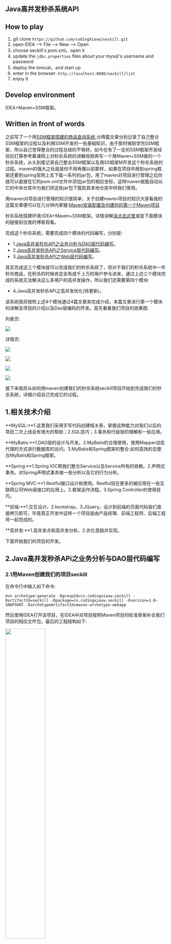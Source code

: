 ## Java高并发秒杀系统API
## How to play

 1. git clone `https://github.com/codingXiaxw/seckill.git`
 2. open IDEA -->  File  -->  New  --> Open 
 3. choose seckill's pom.xml，open it
 4. update the `jdbc.properties` files about your mysql's username and password
 5. deploy the tomcat，and start up
 6. enter in the browser: `http://localhost:8080/seckill/list`
 7. enjoy it 
 

## Develop environment
IDEA+Maven+SSM框架。  

## Written in front of words

之前写了一个用[SSM框架搭建的商品查询系统](http://codingxiaxw.cn/2016/11/15/45-smm%E5%BF%AB%E9%80%9F%E5%85%A5%E9%97%A8/),分两篇文章分别记录了自己整合SSM框架的过程以及利用SSM开发的一些基础知识，由于那时候刚学完SSM框架，所以自己觉得整合的过程总结的不够好。<!--more-->如今在有了一定的SSM框架开发经验后打算参考慕课网上对秒杀系统的讲解视频再写一个用Maven+SSM做的一个秒杀系统，从头到尾记录自己整合SSM框架以及用SS框架M开发这个秒杀系统的过程。maven的强大之处就是你不用再像以前那样，如果在项目中用到spring框架还要到spring官网上去下载一系列的jar包，用了maven对项目进行管理之后你就可以直接在它的pom.xml文件中添加jar包的相应坐标，这样maven就能自动从它的中央仓库中为我们将这些jar包下载到其本地仓库中供我们使用。  

用maven对项目进行管理的知识很简单，关于创建maven项目的知识大家看我的这篇文章便可以在几分钟内掌握:[Maven安装配置及创建你的第一个Maven项目](http://codingxiaxw.cn/2016/11/24/51-first-maven-project/)  

秒杀系统搭建环境:IDEA+Maven+SSM框架。详情讲解[请点击这里](http://codingxiaxw.cn/2016/11/27/53-maven-ssm-seckill-dao/)或是下面模块的链接前往我的博客观看。  

完成这个秒杀系统，需要完成四个模块的代码编写，分别是:  

- 1.[Java高并发秒杀APi之业务分析与DAO层代码编写](http://codingxiaxw.cn/2016/11/27/53-maven-ssm-seckill-dao/)。
- 2.[Java高并发秒杀APi之Service层代码编写](http://codingxiaxw.cn/2016/11/28/54-seckill-service/)。
- 3.[Java高并发秒杀APi之Web层代码编写](http://codingxiaxw.cn/2016/11/28/55-seckill-web/)。

其实完成这三个模块就可以完成我们的秒杀系统了，但对于我们的秒杀系统中一件秒杀商品，在秒杀的时候肯定会有成千上万的用户参与进来，通过上述三个模块完成的系统无法解决这么多用户的高并发操作，所以我们还需要第四个模块:  

- 4.Java高并发秒杀APi之高并发优化(待更新)。

该系统我将按照上述4个模块通过4篇文章来完成介绍，本篇文章进行第一个模块的讲解及项目的介绍以及Dao层编码的开发。首先看看我们项目的效果图:  

列表页:  

![](http://od2xrf8gr.bkt.clouddn.com/%E5%B1%8F%E5%B9%95%E5%BF%AB%E7%85%A7%202016-11-27%20%E4%B8%8B%E5%8D%883.24.50.png)  

详情页:  

![](http://od2xrf8gr.bkt.clouddn.com/%E5%B1%8F%E5%B9%95%E5%BF%AB%E7%85%A7%202016-11-27%20%E4%B8%8B%E5%8D%883.25.39.png)  

![](http://od2xrf8gr.bkt.clouddn.com/%E5%B1%8F%E5%B9%95%E5%BF%AB%E7%85%A7%202016-11-27%20%E4%B8%8B%E5%8D%883.25.22.png)  

![](http://od2xrf8gr.bkt.clouddn.com/%E5%B1%8F%E5%B9%95%E5%BF%AB%E7%85%A7%202016-11-27%20%E4%B8%8B%E5%8D%883.25.48.png)  

![](http://od2xrf8gr.bkt.clouddn.com/%E5%B1%8F%E5%B9%95%E5%BF%AB%E7%85%A7%202016-11-27%20%E4%B8%8B%E5%8D%883.26.16.png)  

接下来我将从如何用maven创建我们的秒杀系统seckill项目开始到完成我们的秒杀系统，详细介绍自己完成它的过程。  

## 1.相关技术介绍
**MySQL:**1.这里我们采用手写代码创建相关表，掌握这种能力对我们以后的项目二次上线会有很大的帮助；2.SQL技巧；3.事务和行级锁的理解和一些应用。  

**MyBatis:**1.DAO层的设计与开发。2.MyBatis的合理使用，使用Mapper动态代理的方式进行数据库的访问。3.MyBatis和Spring框架的整合:如何高效的去整合MyBatis和Spring框架。  

**Spring:**1.Spring IOC帮我们整合Service以及Service所有的依赖。2.声明式事务。对Spring声明式事务做一些分析以及它的行为分析。  

**Spring MVC:**1.Restful接口设计和使用。Restful现在更多的被应用在一些互联网公司Web层接口的应用上。2.框架运作流程。3.Spring Controller的使用技巧。  

**前端:**1.交互设计。2.bootstrap。3.JQuery。设计到前端的页面代码我们直接拷贝即可，毕竟真正开发中这样一个项目是由产品经理、前端工程师、后端工程师一起完成的。  

**高并发:**1.高并发点和高并发分析。2.优化思路并实现。  

下面开始我们的项目的开发。  

## 2.Java高并发秒杀APi之业务分析与DAO层代码编写

### 2.1用Maven创建我们的项目seckill
在命令行中输入如下命令:  

```
mvn archetype:generate -DgroupId=cn.codingxiaxw.seckill -DartifactId=seckill -Dpackage=cn.codingxiaxw.seckill -Dversion=1.0-SNAPSHOT -DarchetypeArtifactId=maven-archetype-webapp
```

然后使用IDEA打开该项目，在IDEA中对项目按照Maven项目的标准骨架补全我们项目的相应文件包，最后的工程结构如下:  

<img src="http://od2xrf8gr.bkt.clouddn.com/%E5%B1%8F%E5%B9%95%E5%BF%AB%E7%85%A7%202016-11-27%20%E4%B8%8B%E5%8D%883.53.43.png" width="50%" />   

main包下进行我们项目的代码编写及相关配置文件，test包下进行我们项目的测试。  

打开WEB-INF下的web.xml，它默认为我们创建servlet版本为2.3，需要修改它的根标签为:
```xml
<web-app xmlns="http://java.sun.com/xml/ns/javaee"
         xmlns:xsi="http://www.w3.org/2001/XMLSchema-instance"
         xsi:schemaLocation="http://java.sun.com/xml/ns/javaee
                      http://java.sun.com/xml/ns/javaee/web-app_3_0.xsd"
         version="3.0"
         metadata-complete="true">
<!--用maven创建的web-app需要修改servlet的版本为3.0-->


</web-app>
```

然后打开pom.xml，在里面添加我们需要的第三方jar包的坐标配置信息，如SSM框架、数据库、日志，如下:
```xml
<project xmlns="http://maven.apache.org/POM/4.0.0" xmlns:xsi="http://www.w3.org/2001/XMLSchema-instance"
  xsi:schemaLocation="http://maven.apache.org/POM/4.0.0 http://maven.apache.org/maven-v4_0_0.xsd">
  <modelVersion>4.0.0</modelVersion>
  <groupId>cn.codingxiaxw.seckill</groupId>
  <artifactId>seckill</artifactId>
  <packaging>war</packaging>
  <version>1.0-SNAPSHOT</version>
  <name>seckill Maven Webapp</name>
  <url>http://maven.apache.org</url>
  <dependencies>
    <dependency>
      <!--3.0的junit是使用编程的方式来进行测试，而junit4是使用注解的方式来运行junit-->
      <groupId>junit</groupId>
      <artifactId>junit</artifactId>
      <version>4.11</version>
      <scope>test</scope>
    </dependency>


    <!--补全项目依赖-->
    <!--1.日志 java日志有:slf4j,log4j,logback,common-logging
        slf4j:是规范/接口
        日志实现:log4j,logback,common-logging
        使用:slf4j+logback
    -->
    <dependency>
      <groupId>org.slf4j</groupId>
      <artifactId>slf4j-api</artifactId>
      <version>1.7.12</version>
    </dependency>
    <dependency>
      <groupId>ch.qos.logback</groupId>
      <artifactId>logback-core</artifactId>
      <version>1.1.1</version>
    </dependency>
    <!--实现slf4j接口并整合-->
    <dependency>
      <groupId>ch.qos.logback</groupId>
      <artifactId>logback-classic</artifactId>
      <version>1.1.1</version>
    </dependency>


    <!--1.数据库相关依赖-->
    <dependency>
      <groupId>mysql</groupId>
      <artifactId>mysql-connector-java</artifactId>
      <version>5.1.35</version>
      <scope>runtime</scope>
    </dependency>
    <dependency>
      <groupId>c3p0</groupId>
      <artifactId>c3p0</artifactId>
      <version>0.9.1.1</version>
    </dependency>

    <!--2.dao框架:MyBatis依赖-->
    <dependency>
      <groupId>org.mybatis</groupId>
      <artifactId>mybatis</artifactId>
      <version>3.3.0</version>
    </dependency>
    <!--mybatis自身实现的spring整合依赖-->
    <dependency>
      <groupId>org.mybatis</groupId>
      <artifactId>mybatis-spring</artifactId>
      <version>1.2.3</version>
    </dependency>

    <!--3.Servlet web相关依赖-->
    <dependency>
      <groupId>taglibs</groupId>
      <artifactId>standard</artifactId>
      <version>1.1.2</version>
    </dependency>
    <dependency>
      <groupId>jstl</groupId>
      <artifactId>jstl</artifactId>
      <version>1.2</version>
    </dependency>
    <dependency>
      <groupId>com.fasterxml.jackson.core</groupId>
      <artifactId>jackson-databind</artifactId>
      <version>2.5.4</version>
    </dependency>
    <dependency>
      <groupId>javax.servlet</groupId>
      <artifactId>javax.servlet-api</artifactId>
      <version>3.1.0</version>
    </dependency>

    <!--4:spring依赖-->
    <!--1)spring核心依赖-->
    <dependency>
      <groupId>org.springframework</groupId>
      <artifactId>spring-core</artifactId>
      <version>4.1.7.RELEASE</version>
    </dependency>
    <dependency>
      <groupId>org.springframework</groupId>
      <artifactId>spring-beans</artifactId>
      <version>4.1.7.RELEASE</version>
    </dependency>
    <dependency>
      <groupId>org.springframework</groupId>
      <artifactId>spring-context</artifactId>
      <version>4.1.7.RELEASE</version>
    </dependency>
    <!--2)spring dao层依赖-->
    <dependency>
      <groupId>org.springframework</groupId>
      <artifactId>spring-jdbc</artifactId>
      <version>4.1.7.RELEASE</version>
    </dependency>
    <dependency>
      <groupId>org.springframework</groupId>
      <artifactId>spring-tx</artifactId>
      <version>4.1.7.RELEASE</version>
    </dependency>
    <!--3)springweb相关依赖-->
    <dependency>
      <groupId>org.springframework</groupId>
      <artifactId>spring-web</artifactId>
      <version>4.1.7.RELEASE</version>
    </dependency>
    <dependency>
      <groupId>org.springframework</groupId>
      <artifactId>spring-webmvc</artifactId>
      <version>4.1.7.RELEASE</version>
    </dependency>
    <!--4)spring test相关依赖-->
    <dependency>
      <groupId>org.springframework</groupId>
      <artifactId>spring-test</artifactId>
      <version>4.1.7.RELEASE</version>
    </dependency>

  </dependencies>

  <build>
    <finalName>seckill</finalName>
  </build>
</project>
```

到此，我们项目的初始化工作完成。  

### 2.2秒杀系统业务分析
秒杀系统业务流程如下:  

![](http://od2xrf8gr.bkt.clouddn.com/%E5%B1%8F%E5%B9%95%E5%BF%AB%E7%85%A7%202016-11-27%20%E4%B8%8B%E5%8D%884.07.38.png)  

由图可以发现，整个系统其实是针对库存做的系统。用户成功秒杀商品，对于我们系统的操作就是:1.减库存。2.记录用户的购买明细。下面看看我们用户对库存的业务分析:  

![](http://od2xrf8gr.bkt.clouddn.com/%E5%B1%8F%E5%B9%95%E5%BF%AB%E7%85%A7%202016-11-27%20%E4%B8%8B%E5%8D%884.09.29.png)  

记录用户的秒杀成功信息，我们需要记录:1.谁购买成功了。2.购买成功的时间/有效期。3.付款/发货信息。这些数据组成了用户的秒杀成功信息，也就是用户的购买行为。  

为什么我们的系统需要事务?看如下这些故障:1.若是用户成功秒杀商品我们记录了其购买明细却没有减库存。导致商品的超卖。2.减了库存却没有记录用户的购买明细。导致商品的少卖。对于上述两个故障，若是没有事务的支持，损失最大的无疑是我们的用户和商家。在MySQL中，它内置的事务机制，可以准确的帮我们完成减库存和记录用户购买明细的过程。  

MySQL实现秒杀的难点分析:当用户A秒杀id为10的商品时，此时MySQL需要进行的操作是:1.开启事务。2.更新商品的库存信息。3.添加用户的购买明细，包括用户秒杀的商品id以及唯一标识用户身份的信息如电话号码等。4.提交事务。若此时有另一个用户B也在秒杀这件id为10的商品，他就需要等待，等待到用户A成功秒杀到这件商品然后MySQL成功的提交了事务他才能拿到这个id为10的商品的锁从而进行秒杀，而同一时间是不可能只有用户B在等待，肯定是有很多很多的用户都在等待拿到这个行级锁。秒杀的难点就在这里，如何高效的处理这些竞争？如何高效的完成事务?在后面第4个模块如何进行高并发的优化为大家讲解。  

我们这个系统需要完成秒杀的哪些功能?先来看看天猫的一个秒杀库存系统:  

![](http://od2xrf8gr.bkt.clouddn.com/%E5%B1%8F%E5%B9%95%E5%BF%AB%E7%85%A7%202016-11-27%20%E4%B8%8B%E5%8D%884.30.36.png)  

大家看了是不是觉得很复杂?当然不用担心，我们只是实现秒杀的一些功能:1.秒杀接口的暴露。2.执行秒杀的操作。3.相关查询，比如说列表查询，详情页查询。我们实现这三个功能即可。接下来进行具体的编码工作，首先是Dao层的编码。  

### 2.3Dao层设计开发
首先创建数据库，相关表的sql语句我在main包下的sql包中已经给出。  

然后创建对应表的实体类，在java包下创建cn.codingxiaxw.entity包，创建一个Seckill.java实体类，代码如下:
```java
public class Seckill
{
    private long seckillId;
    private String name;
    private int number;
    private Date startTime;
    private Date endTime;
    private Date createTime;

    public long getSeckillId() {
        return seckillId;
    }

    public void setSeckillId(long seckillId) {
        this.seckillId = seckillId;
    }

    public String getName() {
        return name;
    }

    public void setName(String name) {
        this.name = name;
    }

    public int getNumber() {
        return number;
    }

    public void setNumber(int number) {
        this.number = number;
    }

    public Date getStartTime() {
        return startTime;
    }

    public void setStartTime(Date startTime) {
        this.startTime = startTime;
    }

    public Date getEndTime() {
        return endTime;
    }

    public void setEndTime(Date endTime) {
        this.endTime = endTime;
    }

    public Date getCreateTime() {
        return createTime;
    }

    public void setCreateTime(Date createTime) {
        this.createTime = createTime;
    }

    @Override
    public String toString() {
        return "Seckill{" +
                "seckillId=" + seckillId +
                ", name='" + name + '\'' +
                ", number=" + number +
                ", startTime=" + startTime +
                ", endTime=" + endTime +
                ", createTime=" + createTime +
                '}';
    }
}
```

和一个SuccessKilled.java，代码如下:
```java
public class SuccessKilled
{
    private long seckillId;
    private long userPhone;
    private short state;
    private Date createTime;

    //多对一，因为一件商品在库存中有很多数量，对应的购买明细也有很多。
    private Seckill seckill;

    public long getSeckillId() {
        return seckillId;
    }

    public void setSeckillId(long seckillId) {
        this.seckillId = seckillId;
    }

    public long getUserPhone() {
        return userPhone;
    }

    public void setUserPhone(long userPhone) {
        this.userPhone = userPhone;
    }

    public short getState() {
        return state;
    }

    public void setState(short state) {
        this.state = state;
    }

    public Date getCreateTime() {
        return createTime;
    }

    public void setCreateTime(Date createTime) {
        this.createTime = createTime;
    }

    public Seckill getSeckill() {
        return seckill;
    }

    public void setSeckill(Seckill seckill) {
        this.seckill = seckill;
    }

    @Override
    public String toString() {
        return "SuccessKilled{" +
                "seckillId=" + seckillId +
                ", userPhone=" + userPhone +
                ", state=" + state +
                ", createTime=" + createTime +
                '}';
    }
}
```

然后针对实体创建出对应dao层的接口，在cn.codingxiaxw.dao包下创建Seckill.java:
```java
public interface SeckillDao
{

    /**
     * 减库存
     * @param seckillId
     * @param killTime
     * @return 如果影响行数>1，表示更新库存的记录行数
     */
    int reduceNumber(long seckillId, Date killTime);

    /**
     * 根据id查询秒杀的商品信息
     * @param seckillId
     * @return
     */
    Seckill queryById(long seckillId);

    /**
     * 根据偏移量查询秒杀商品列表
     * @param off
     * @param limit
     * @return
     */
    List<Seckill> queryAll(int off,int limit);

}
```

和SuccessKilled.java:
```java
public interface SuccessKilledDao {

    /**
     * 插入购买明细,可过滤重复
     * @param seckillId
     * @param userPhone
     * @return插入的行数
     */
    int insertSuccessKilled(long seckillId,long userPhone);


    /**
     * 根据秒杀商品的id查询明细SuccessKilled对象(该对象携带了Seckill秒杀产品对象)
     * @param seckillId
     * @return
     */
    SuccessKilled queryByIdWithSeckill(long seckillId,long userPhone);
}
```

接下来基于MyBatis来实现我们之前设计的Dao层接口。首先需要配置我们的MyBatis，在resources包下创建MyBatis全局配置文件mybatis-config.xml文件，在浏览器中输入`http://mybatis.github.io/mybatis-3/zh/index.html`打开MyBatis的官网文档，点击左边的"入门"栏框，找到mybatis全局配置文件，在这里有xml的一个规范，也就是它的一个xml约束，拷贝:
```xml
<?xml version="1.0" encoding="UTF-8" ?>
<!DOCTYPE configuration
  PUBLIC "-//mybatis.org//DTD Config 3.0//EN"
  "http://mybatis.org/dtd/mybatis-3-config.dtd">
```

到我们的项目mybatis全局配置文件中，然后在全局配置文件中加入如下配置信息:
```xml
<?xml version="1.0" encoding="UTF-8" ?>
<!DOCTYPE configuration
        PUBLIC "-//mybatis.org//DTD Config 3.0//EN"
        "http://mybatis.org/dtd/mybatis-3-config.dtd">
<configuration>
    <!--配置全局属性-->
    <settings>
        <!--使用jdbc的getGeneratekeys获取自增主键值-->
        <setting name="useGeneratedKeys" value="true"/>
        <!--使用列别名替换列名　　默认值为true
        select name as title(实体中的属性名是title) form table;
        开启后mybatis会自动帮我们把表中name的值赋到对应实体的title属性中
        -->
        <setting name="useColumnLabel" value="true"/>

        <!--开启驼峰命名转换Table:create_time到 Entity(createTime)-->
        <setting name="mapUnderscoreToCamelCase" value="true"/>
    </settings>

</configuration>
```

配置文件创建好后我们需要关注的是Dao接口该如何实现，mybatis为我们提供了mapper动态代理开发的方式为我们自动实现Dao的接口。在mapper包下创建对应Dao接口的xml映射文件，里面用于编写我们操作数据库的sql语句，SeckillDao.xml和SuccessKilledDao.xml。既然又是一个xml文件，我们肯定需要它的dtd文件，在官方文档中，点击左侧"XML配置"，在它的一些事例中，找到它的xml约束:
```xml
<!DOCTYPE mapper
    PUBLIC "-//mybatis.org//DTD Mapper 3.0//EN"
    "http://mybatis.org/dtd/mybatis-3-mapper.dtd">
```

加入到两个mapper映射xml文件中，然后对照Dao层方法编写我们的映射文件内容如下:  

SeckillDao.xml:
```xml
<!DOCTYPE mapper
        PUBLIC "-//mybatis.org//DTD Mapper 3.0//EN"
        "http://mybatis.org/dtd/mybatis-3-mapper.dtd">
<mapper namespace="cn.codingxiaxw.dao.SeckillDao">
    <!--目的:为dao接口方法提供sql语句配置
    即针对dao接口中的方法编写我们的sql语句-->


    <update id="reduceNumber">
        UPDATE seckill
        SET number = number-1
        WHERE seckill_id=#{seckillId}
        AND start_time <![CDATA[ <= ]]> #{killTime}
        AND end_time >= #{killTime}
        AND number > 0;
    </update>

    <select id="queryById" resultType="Seckill" parameterType="long">
        SELECT *
        FROM seckill
        WHERE seckill_id=#{seckillId}
    </select>

    <select id="queryAll" resultType="Seckill">
        SELECT *
        FROM seckill
        ORDER BY create_time DESC
        limit #{offset},#{limit}
    </select>


</mapper>
```

SuccessKilledDao.xml:
```xml
<!DOCTYPE mapper
        PUBLIC "-//mybatis.org//DTD Mapper 3.0//EN"
        "http://mybatis.org/dtd/mybatis-3-mapper.dtd">
<mapper namespace="cn.codingxiaxw.dao.SuccessKilledDao">

    <insert id="insertSuccessKilled">
        <!--当出现主键冲突时(即重复秒杀时)，会报错;不想让程序报错，加入ignore-->
        INSERT ignore INTO success_killed(seckill_id,user_phone,state)
        VALUES (#{seckillId},#{userPhone},0)
    </insert>

    <select id="queryByIdWithSeckill" resultType="SuccessKilled">

        <!--根据seckillId查询SuccessKilled对象，并携带Seckill对象-->
        <!--如何告诉mybatis把结果映射到SuccessKill属性同时映射到Seckill属性-->
        <!--可以自由控制SQL语句-->
        SELECT
            sk.seckill_id,
            sk.user_phone,
            sk.create_time,
            sk.state,
            s.seckill_id "seckill.seckill_id",
            s.name "seckill.name",
            s.number "seckill",
            s.start_time "seckill.start_time",
            s.end_time "seckill.end_time",
            s.create_time "seckill.create_time"
        FROM success_killed sk
        INNER JOIN seckill s ON sk.seckill_id=s.seckill_id
        WHERE sk.seckill_id=#{seckillId}
        AND sk.user_phone=#{userPhone}
    </select>

</mapper>
```

接下来我们开始MyBatis和Spring的整合，整合目标:1.更少的编码:只写接口，不写实现类。2.更少的配置:别名、配置扫描映射xml文件、dao实现。3.足够的灵活性:自由定制SQL语句、自由传结果集自动赋值。  

在resources包下创建一个spring包，里面放置spring对Dao、Service、transaction的配置文件。在浏览器中输入`http://docs.spring.io/spring/docs/`进入到Spring的官网中下载其pdf官方文档，在其官方文档中找到它的xml的定义内容头部:
```xml
<?xml version="1.0" encoding="UTF-8"?>
<beans xmlns="http://www.springframework.org/schema/beans"
       xmlns:xsi="http://www.w3.org/2001/XMLSchema-instance"
       xmlns:context="http://www.springframework.org/schema/context"
       xsi:schemaLocation="http://www.springframework.org/schema/beans
        http://www.springframework.org/schema/beans/spring-beans.xsd http://www.springframework.org/schema/context http://www.springframework.org/schema/context/spring-context.xsd">
```

在spring包下创建一个spring配置dao层对象的配置文件spring-dao.xml，加入上述dtd约束，然后添加二者整合的配置，内容如下:
```xml
<?xml version="1.0" encoding="UTF-8"?>
<beans xmlns="http://www.springframework.org/schema/beans"
       xmlns:xsi="http://www.w3.org/2001/XMLSchema-instance"
       xmlns:context="http://www.springframework.org/schema/context"
       xsi:schemaLocation="http://www.springframework.org/schema/beans
        http://www.springframework.org/schema/beans/spring-beans.xsd
        http://www.springframework.org/schema/context http://www.springframework.org/schema/context/spring-context.xsd">

    <!--配置整合mybatis过程
    1.配置数据库相关参数-->
    <context:property-placeholder location="classpath:jdbc.properties"/>

    <!--2.数据库连接池-->
    <bean id="dataSource" class="com.mchange.v2.c3p0.ComboPooledDataSource">
        <!--配置连接池属性-->
        <property name="driverClass" value="${driver}" />

        <!-- 基本属性 url、user、password -->
        <property name="jdbcUrl" value="${url}" />
        <property name="user" value="${username}" />
        <property name="password" value="${password}" />

        <!--c3p0私有属性-->
        <property name="maxPoolSize" value="30"/>
        <property name="minPoolSize" value="10"/>
        <!--关闭连接后不自动commit-->
        <property name="autoCommitOnClose" value="false"/>

        <!--获取连接超时时间-->
        <property name="checkoutTimeout" value="1000"/>
        <!--当获取连接失败重试次数-->
        <property name="acquireRetryAttempts" value="2"/>
    </bean>

    <!--约定大于配置-->
    <!--３.配置SqlSessionFactory对象-->
    <bean id="sqlSessionFactory" class="org.mybatis.spring.SqlSessionFactoryBean">
        <!--往下才是mybatis和spring真正整合的配置-->
        <!--注入数据库连接池-->
        <property name="dataSource" ref="dataSource"/>
        <!--配置mybatis全局配置文件:mybatis-config.xml-->
        <property name="configLocation" value="classpath:mybatis-config.xml"/>
        <!--扫描entity包,使用别名,多个用;隔开-->
        <property name="typeAliasesPackage" value="cn.codingxiaxw.entity"/>
        <!--扫描sql配置文件:mapper需要的xml文件-->
        <property name="mapperLocations" value="classpath:mapper/*.xml"/>
    </bean>

    <!--４:配置扫描Dao接口包,动态实现DAO接口,注入到spring容器-->
    <bean class="org.mybatis.spring.mapper.MapperScannerConfigurer">
        <!--注入SqlSessionFactory-->
        <property name="sqlSessionFactoryBeanName" value="sqlSessionFactory"/>
        <!-- 给出需要扫描的Dao接口-->
        <property name="basePackage" value="cn.codingxiaxw.dao"/>
    </bean>
</beans>
```

需要我们在resources包下创建jdbc.properties用于配置数据库的连接信息，内容如下:
```properties
driver=com.mysql.jdbc.Driver
url=jdbc:mysql://localhost:3306/seckill?useUnicode=true&characterEncoding=utf-8
username=root
password=xiaxunwu1996.
```

这样我们便完成了Dao层编码的开发，接下来就可以利用junit进行我们Dao层编码的测试了。首先测试SeckillDao.java，利用IDEA快捷键`shift+command+T`对SeckillDao.java进行测试，然后IDEA会自动在test包的java包下为我们生成对SeckillDao.java中所有方法的测试类SeckillDaoTest.java,内容如下:
```java
public class SeckillDaoTest {
    @Test
    public void reduceNumber() throws Exception {

    }

    @Test
    public void queryById() throws Exception {

    }

    @Test
    public void queryAll() throws Exception {

    }
}
```

然后便可以在这个测试类中对SeckillDao接口的所有方法进行测试了,先测试queryById()方法，在该方法中添加内容:
```java
/**
 * Created by codingBoy on 16/11/27.
 * 配置spring和junit整合，这样junit在启动时就会加载spring容器
 */
@RunWith(SpringJUnit4ClassRunner.class)
//告诉junit spring的配置文件
@ContextConfiguration({"classpath:spring/spring-dao.xml"})
public class SeckillDaoTest {

    //注入Dao实现类依赖
    @Resource
    private SeckillDao seckillDao;


    @Test
    public void queryById() throws Exception {
        long seckillId=1000;
        Seckill seckill=seckillDao.queryById(seckillId);
        System.out.println(seckill.getName());
        System.out.println(seckill);
    }
}
```

右键选择"debug queryById()"，测试台成功输入该id为1000的商品信息，证明Dao的该方法正确，然后测试queryAll()方法，在该方法中添加如下内容:
```java
 @Test
    public void queryAll() throws Exception {

        List<Seckill> seckills=seckillDao.queryAll(0,100);
        for (Seckill seckill : seckills)
        {
            System.out.println(seckill);
        }
    }
```

然后运行该方法，程序报错，报错信息如下:
```
Caused by: org.apache.ibatis.binding.BindingException: Parameter 'offset' not found. Available parameters are [1, 0, param1, param2]
```

意思就是无法完成offset参数的绑定，这也是我们java编程语言的一个问题，也就是java没有保存行参的记录，java在运行的时候会把`List<Seckill> queryAll(int offset,int limit);`中的参数变成这样:`queryAll(int arg0,int arg1)`,这样我们就没有办法去传递多个参数。需要在SeckillDao接口中修改方法:
```java
    List<Seckill> queryAll(@Param("offset") int offset,@Param("limit") int limit);
```

这样才能使我们的MyBatis识别offset和limit两个参数，将Dao层方法中的这两个参数与xml映射文件中sql语句的传入参数完成映射。然后重新测试，发现测试通过。然后测试reduceNumber()方法，在该方法中加入如下内容:
```java
  @Test
    public void reduceNumber() throws Exception {

        long seckillId=1000;
        Date date=new Date();
        int updateCount=seckillDao.reduceNumber(seckillId,date);
        System.out.println(updateCount);

    }
```

运行该方法，报错:
```
Caused by: org.apache.ibatis.binding.BindingException: Parameter 'seckillId' not found. Available parameters are [1, 0, param1, param2]
```

发现依然是我们之前那个错误，更改SeckillDao接口的reduceNumber()方法:
```java
    int reduceNumber(@Param("seckillId") long seckillId, @Param("killTime") Date killTime);
```

然后重新运行，测试通过，可是我们查询数据库发现该库存表的商品数量没有减少，是因为我们当前时间没有达到秒杀商品要求的时间，所以不会成功秒杀。接下来进行SuccessKilledDao接口相关方法的测试，依旧使用IDEA快捷键`shift+command+T`快速生成其方法的相应测试类:
```java
public class SuccessKilledDaoTest {
    @Test
    public void insertSuccessKilled() throws Exception 	{

    }

    @Test
    public void queryByIdWithSeckill() throws Exception 	{

    }
}
```

依然要在SuccessKilledDao的方法中用@Param注解完成参数的绑定，首先完成insertSuccessKilled()的测试:
```java
@RunWith(SpringJUnit4ClassRunner.class)
//告诉junit spring的配置文件
@ContextConfiguration({"classpath:spring/spring-dao.xml"})
public class SuccessKilledDaoTest {

    @Resource
    private SuccessKilledDao successKilledDao;

    @Test
    public void insertSuccessKilled() throws Exception 	{

        long seckillId=1000;
        long userPhone=13476191877L;
        int insertCount=successKilledDao.insertSuccessKilled(seckillId,userPhone);
        System.out.println("insertCount="+insertCount);
    }
｝
```

运行成功，测试台打印出insertCount=1的信息，即我们修改了表中的一条记录，这时查看秒杀成功明细表，发现该用户的信息已经被插入。然后再次运行该测试方法，程序没有报主键异常的错，是因为我们在编写我们的明细表的时候添加了一个联合主键的字段，它保证我们明细表中的seckillId和userPhone不能重复插入，另外在SuccessDao.xml中写的插入语句的ignore关键字也保证了这点。控制台输出0，表示没有对明细表做插入操作。然后进行queryByIdWithSeckill()方法的测试,需要在Dao层的方法中添加@Param注解:
```java
    SuccessKilled queryByIdWithSeckill(@Param("seckillId") long seckillId,@Param("userPhone") long userPhone);
```

然后进行该方法的测试:
```java
@Test
    public void queryByIdWithSeckill() throws Exception 	{
        long seckillId=1000L;
        long userPhone=13476191877L;
        SuccessKilled successKilled=successKilledDao.queryByIdWithSeckill(seckillId,userPhone);
        System.out.println(successKilled);
        System.out.println(successKilled.getSeckill());


    }
```

运行，成功查询出我们明细表中id为1000且手机号码为13476191877的用户信息，并将表中对应的信息映射到SuccessKilled对象和Seckill对象的属性中。  

到此，我们成功完成了Dao层开发及测试，接下来我们将进行Service层的开发工作，请查看我的下篇文章[Java高并发秒杀API之Service层开发](http://codingxiaxw.cn/2016/11/28/54-seckill-service/)  

